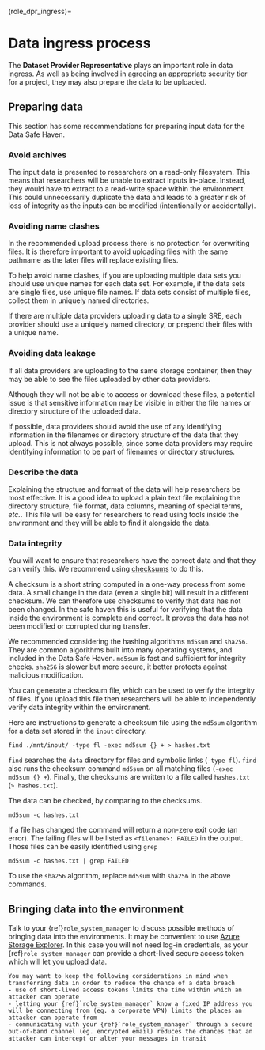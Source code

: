 (role_dpr_ingress)=

# Data ingress process

The **Dataset Provider Representative** plays an important role in data ingress.
As well as being involved in agreeing an appropriate security tier for a project, they may also prepare the data to be uploaded.

## Preparing data

This section has some recommendations for preparing input data for the Data Safe Haven.

### Avoid archives

The input data is presented to researchers on a read-only filesystem.
This means that researchers will be unable to extract inputs in-place.
Instead, they would have to extract to a read-write space within the environment.
This could unnecessarily duplicate the data and leads to a greater risk of loss of integrity as the inputs can be modified (intentionally or accidentally).

### Avoiding name clashes

In the recommended upload process there is no protection for overwriting files.
It is therefore important to avoid uploading files with the same pathname as the later files will replace existing files.

To help avoid name clashes, if you are uploading multiple data sets you should use unique names for each data set.
For example, if the data sets are single files, use unique file names.
If data sets consist of multiple files, collect them in uniquely named directories.

If there are multiple data providers uploading data to a single SRE, each provider should use a uniquely named directory, or prepend their files with a unique name.

### Avoiding data leakage

If all data providers are uploading to the same storage container, then they may be able to see the files uploaded by other data providers.

Although they will not be able to access or download these files, a potential issue is that sensitive information may be visible in either the file names or directory structure of the uploaded data.

If possible, data providers should avoid the use of any identifying information in the filenames or directory structure of the data that they upload.
This is not always possible, since some data providers may require identifying information to be part of filenames or directory structures.

### Describe the data

Explaining the structure and format of the data will help researchers be most effective.
It is a good idea to upload a plain text file explaining the directory structure, file format, data columns, meaning of special terms, _etc._.
This file will be easy for researchers to read using tools inside the environment and they will be able to find it alongside the data.

### Data integrity

You will want to ensure that researchers have the correct data and that they can verify this.
We recommend using [checksums](https://www.redhat.com/sysadmin/hashing-checksums) to do this.

A checksum is a short string computed in a one-way process from some data.
A small change in the data (even a single bit) will result in a different checksum.
We can therefore use checksums to verify that data has not been changed.
In the safe haven this is useful for verifying that the data inside the environment is complete and correct.
It proves the data has not been modified or corrupted during transfer.

We recommended considering the hashing algorithms `md5sum` and `sha256`.
They are common algorithms built into many operating systems, and included in the Data Safe Haven.
`md5sum` is fast and sufficient for integrity checks.
`sha256` is slower but more secure, it better protects against malicious modification.

You can generate a checksum file, which can be used to verify the integrity of files.
If you upload this file then researchers will be able to independently verify data integrity within the environment.

Here are instructions to generate a checksum file using the `md5sum` algorithm for a data set stored in the `input` directory.

```console
find ./mnt/input/ -type fl -exec md5sum {} + > hashes.txt
```

`find` searches the `data` directory for files and symbolic links (`-type fl`).
`find` also runs the checksum command `md5sum` on all matching files (`-exec md5sum {} +`).
Finally, the checksums are written to a file called `hashes.txt` (`> hashes.txt`).

The data can be checked, by comparing to the checksums.

```console
md5sum -c hashes.txt
```

If a file has changed the command will return a non-zero exit code (an error).
The failing files will be listed as `<filename>: FAILED` in the output.
Those files can be easily identified using `grep`

```console
md5sum -c hashes.txt | grep FAILED
```

To use the `sha256` algorithm, replace `md5sum` with `sha256` in the above commands.

## Bringing data into the environment

Talk to your {ref}`role_system_manager` to discuss possible methods of bringing data into the environments.
It may be convenient to use [Azure Storage Explorer](https://azure.microsoft.com/en-us/products/storage/storage-explorer/).
In this case you will not need log-in credentials, as your {ref}`role_system_manager` can provide a short-lived secure access token which will let you upload data.

```{tip}
You may want to keep the following considerations in mind when transferring data in order to reduce the chance of a data breach
- use of short-lived access tokens limits the time within which an attacker can operate
- letting your {ref}`role_system_manager` know a fixed IP address you will be connecting from (eg. a corporate VPN) limits the places an attacker can operate from
- communicating with your {ref}`role_system_manager` through a secure out-of-band channel (eg. encrypted email) reduces the chances that an attacker can intercept or alter your messages in transit
```
